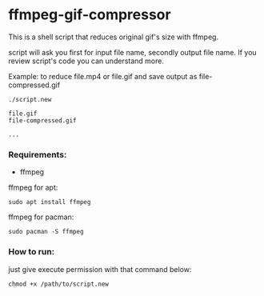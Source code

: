 # ffmpeg-gif-compressor
This is a shell script that reduces original gif's size with ffmpeg.

script will ask you first for input file name, secondly output file name. If you review script's code you can understand more.

Example: to reduce file.mp4 or file.gif and save output as file-compressed.gif
```
./script.new

file.gif
file-compressed.gif

...
```

### Requirements:
- ffmpeg

ffmpeg for apt:
```
sudo apt install ffmpeg
```
ffmpeg for pacman:
```
sudo pacman -S ffmpeg
```

### How to run:
just give execute permission with that command below:
```
chmod +x /path/to/script.new
```
